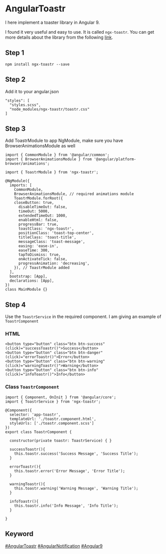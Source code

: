 # AngularToastr
I here implement a toaster library in Angular 9.

I found it very useful and easy to use. It is called `ngx-toastr`. You can get more details about the library from the following
[link](https://www.npmjs.com/package/ngx-toastr).

## Step 1
```
npm install ngx-toastr --save
```

## Step 2
Add it to your angular.json
```
"styles": [
  "styles.scss",
  "node_modules/ngx-toastr/toastr.css"
]
```

## Step 3

Add ToastrModule to app NgModule, make sure you have BrowserAnimationsModule as well
```
import { CommonModule } from '@angular/common';
import { BrowserAnimationsModule } from '@angular/platform-browser/animations';

import { ToastrModule } from 'ngx-toastr';

@NgModule({
  imports: [
    CommonModule,
    BrowserAnimationsModule, // required animations module
    ToastrModule.forRoot({
    closeButton: true,
      disableTimeOut: false,
      timeOut: 5000,
      extendedTimeOut: 1000,
      enableHtml: false,
      progressBar: true,
      toastClass: 'ngx-toastr',
      positionClass: 'toast-top-center',
      titleClass: 'toast-title',
      messageClass: 'toast-message',
      easing: 'ease-in',
      easeTime: 300,
      tapToDismiss: true,
      onActivateTick: false,
      progressAnimation: 'decreasing',
    }), // ToastrModule added
  ],
  bootstrap: [App],
  declarations: [App],
})
class MainModule {}

```

## Step 4
Use the `ToastrService` in the required component. I am giving an example of `ToastrComponent`
### HTML
```
<button type="button" class="btn btn-success" (click)="successToastr()">Success</button>
<button type="button" class="btn btn-danger" (click)="errorToastr()">Error</button>
<button type="button" class="btn btn-warning" (click)="warningToastr()">Warning</button>
<button type="button" class="btn btn-info" (click)="infoToastr()">Info</button>
```
### Class `ToastrComponent` 
```
import { Component, OnInit } from '@angular/core';
import { ToastrService } from 'ngx-toastr';

@Component({
  selector: 'app-toastr',
  templateUrl: './toastr.component.html',
  styleUrls: ['./toastr.component.scss']
})
export class ToastrComponent {

  constructor(private toastr: ToastrService) { }

  successToastr(){
    this.toastr.success('Success Message', 'Success Title');
  }

  errorToastr(){
    this.toastr.error('Error Message', 'Error Title');
  }

  warningToastr(){
    this.toastr.warning('Warning Message', 'Warning Title');
  }

  infoToastr(){
    this.toastr.info('Info Message', 'Info Title');
  }

}
```
## Keyword
[#AngularToastr](#AngularToastr) [#AngularNotification](#AngularNotification) [#Angular9](#Angular9) 
